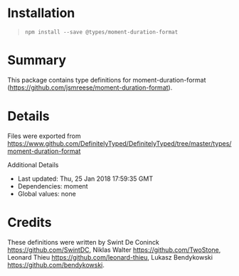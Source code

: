 # Installation
> `npm install --save @types/moment-duration-format`

# Summary
This package contains type definitions for moment-duration-format (https://github.com/jsmreese/moment-duration-format).

# Details
Files were exported from https://www.github.com/DefinitelyTyped/DefinitelyTyped/tree/master/types/moment-duration-format

Additional Details
 * Last updated: Thu, 25 Jan 2018 17:59:35 GMT
 * Dependencies: moment
 * Global values: none

# Credits
These definitions were written by Swint De Coninck <https://github.com/SwintDC>, Niklas Walter <https://github.com/TwoStone>, Leonard Thieu <https://github.com/leonard-thieu>, Lukasz Bendykowski <https://github.com/bendykowski>.

